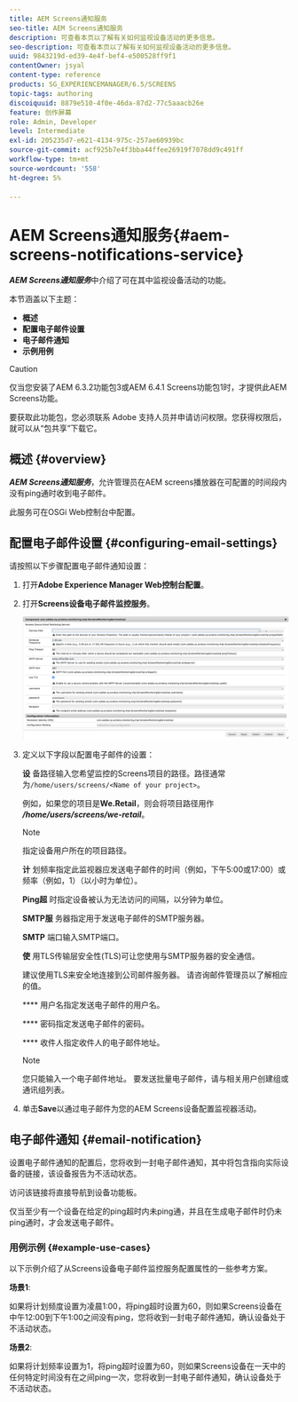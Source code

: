 ```yaml
---
title: AEM Screens通知服务
seo-title: AEM Screens通知服务
description: 可查看本页以了解有关如何监视设备活动的更多信息。
seo-description: 可查看本页以了解有关如何监视设备活动的更多信息。
uuid: 9843219d-ed39-4e4f-bef4-e500528ff9f1
contentOwner: jsyal
content-type: reference
products: SG_EXPERIENCEMANAGER/6.5/SCREENS
topic-tags: authoring
discoiquuid: 8879e510-4f0e-46da-87d2-77c5aaacb26e
feature: 创作屏幕
role: Admin, Developer
level: Intermediate
exl-id: 205235d7-e621-4134-975c-257ae60939bc
source-git-commit: acf925b7e4f3bba44ffee26919f7078dd9c491ff
workflow-type: tm+mt
source-wordcount: '558'
ht-degree: 5%

---
```


# AEM Screens通知服务{#aem-screens-notifications-service}

<!--removed from metadata: admitteddomains: @adobe.com;@caesars.com-->

***AEM Screens通知服务***&#x200B;中介绍了可在其中监视设备活动的功能。

本节涵盖以下主题：

* **概述**
* **配置电子邮件设置**
* **电子邮件通知**
* **示例用例**

>[!CAUTION]
>
>仅当您安装了AEM 6.3.2功能包3或AEM 6.4.1 Screens功能包1时，才提供此AEM Screens功能。
>
>要获取此功能包，您必须联系 Adobe 支持人员并申请访问权限。您获得权限后，就可以从“包共享”下载它。

## 概述 {#overview}

***AEM Screens通知服务***，允许管理员在AEM screens播放器在可配置的时间段内没有ping通时收到电子邮件。

此服务可在OSGi Web控制台中配置。

## 配置电子邮件设置 {#configuring-email-settings}

请按照以下步骤配置电子邮件通知设置：

1. 打开&#x200B;**Adobe Experience Manager Web控制台配置**。
1. 打开&#x200B;**Screens设备电子邮件监控服务**。

   ![screen_shot_2018-04-26at44602pm](assets/screen_shot_2018-04-26at44602pm.png)

1. 定义以下字段以配置电子邮件的设置：

   **设** 备路径输入您希望监控的Screens项目的路径。路径通常为`/home/users/screens/<Name of your project>`。

   例如，如果您的项目是&#x200B;**We.Retail**，则会将项目路径用作&#x200B;***/home/users/screens/we-retail***。

   >[!NOTE]
   >
   >指定设备用户所在的项目路径。

   **计** 划频率指定此监视器应发送电子邮件的时间（例如，下午5:00或17:00）或频率（例如，1）（以小时为单位）。

   **Ping超** 时指定设备被认为无法访问的间隔，以分钟为单位。

   **SMTP服** 务器指定用于发送电子邮件的SMTP服务器。

   **SMTP** 端口输入SMTP端口。

   **使** 用TLS传输层安全性(TLS)可让您使用与SMTP服务器的安全通信。

   建议使用TLS来安全地连接到公司邮件服务器。 请咨询邮件管理员以了解相应的值。

   **** 用户名指定发送电子邮件的用户名。

   **** 密码指定发送电子邮件的密码。

   **** 收件人指定收件人的电子邮件地址。

   >[!NOTE]
   >
   >您只能输入一个电子邮件地址。 要发送批量电子邮件，请与相关用户创建组或通讯组列表。

1. 单击&#x200B;**Save**&#x200B;以通过电子邮件为您的AEM Screens设备配置监视器活动。

## 电子邮件通知 {#email-notification}

设置电子邮件通知的配置后，您将收到一封电子邮件通知，其中将包含指向实际设备的链接，该设备报告为不活动状态。

访问该链接将直接导航到设备功能板。

仅当至少有一个设备在给定的ping超时内未ping通，并且在生成电子邮件时仍未ping通时，才会发送电子邮件。

### 用例示例 {#example-use-cases}

以下示例介绍了从Screens设备电子邮件监控服务配置属性的一些参考方案。

**场景1**:

如果将计划频度设置为凌晨1:00，将ping超时设置为60，则如果Screens设备在中午12:00到下午1:00之间没有ping，您将收到一封电子邮件通知，确认设备处于不活动状态。

**场景2**:

如果将计划频率设置为1，将ping超时设置为60，则如果Screens设备在一天中的任何特定时间没有在之间ping一次，您将收到一封电子邮件通知，确认设备处于不活动状态。
